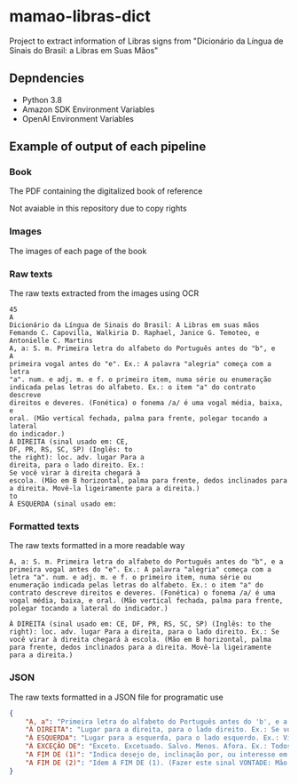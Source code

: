 # mamao-libras-dict

Project to extract information of Libras signs from "Dicionário da Língua de Sinais do Brasil: a Libras em Suas Mãos"

## Depndencies

- Python 3.8
- Amazon SDK Environment Variables
- OpenAI Environment Variables


## Example of output of each pipeline

### Book

The PDF containing the digitalized book of reference

Not avaiable in this repository due to copy rights

### Images

The images of each page of the book

### Raw texts

The raw texts extracted from the images using OCR

```text
45
A
Dicionário da Língua de Sinais do Brasil: A Libras em suas mãos
Femando C. Capovilla, Walkiria D. Raphael, Janice G. Temoteo, e Antonielle C. Martins
A, a: S. m. Primeira letra do alfabeto do Português antes do "b", e
A
primeira vogal antes do "e". Ex.: A palavra "alegria" começa com a letra
"a". num. e adj. m. e f. o primeiro item, numa série ou enumeração
indicada pelas letras do alfabeto. Ex.: o item "a" do contrato descreve
direitos e deveres. (Fonética) o fonema /a/ é uma vogal média, baixa, e
oral. (Mão vertical fechada, palma para frente, polegar tocando a lateral
do indicador.)
À DIREITA (sinal usado em: CE,
DF, PR, RS, SC, SP) (Inglês: to
the right): loc. adv. lugar Para a
direita, para o lado direito. Ex.:
Se você virar à direita chegará à
escola. (Mão em B horizontal, palma para frente, dedos inclinados para a direita. Movê-la ligeiramente para a direita.)
to
À ESQUERDA (sinal usado em:
```

### Formatted texts

The raw texts formatted in a more readable way

```text
A, a: S. m. Primeira letra do alfabeto do Português antes do "b", e a primeira vogal antes do "e". Ex.: A palavra "alegria" começa com a letra "a". num. e adj. m. e f. o primeiro item, numa série ou enumeração indicada pelas letras do alfabeto. Ex.: o item "a" do contrato descreve direitos e deveres. (Fonética) o fonema /a/ é uma vogal média, baixa, e oral. (Mão vertical fechada, palma para frente, polegar tocando a lateral do indicador.)

À DIREITA (sinal usado em: CE, DF, PR, RS, SC, SP) (Inglês: to the right): loc. adv. lugar Para a direita, para o lado direito. Ex.: Se você virar à direita chegará à escola. (Mão em B horizontal, palma para frente, dedos inclinados para a direita. Movê-la ligeiramente para a direita.)
```

### JSON

The raw texts formatted in a JSON file for programatic use

```json
{
    "A, a": "Primeira letra do alfabeto do Português antes do 'b', e a primeira vogal antes do 'e'. Ex.: A palavra 'alegria' começa com a letra 'a'. O fonema /a/ é uma vogal média, baixa, e oral. (Mão vertical fechada, palma para frente, polegar tocando a lateral do indicador.)",
    "À DIREITA": "Lugar para a direita, para o lado direito. Ex.: Se você virar à direita chegará à escola. (Mão em B horizontal, palma para frente, dedos inclinados para a direita. Movê-la ligeiramente para a direita.)",
    "À ESQUERDA": "Lugar para a esquerda, para o lado esquerdo. Ex.: Virando à esquerda, você chegará mais depressa à sua casa. (Mão em B horizontal, palma para trás. Movê-la ligeiramente para a esquerda.)",
    "À EXCEÇÃO DE": "Exceto. Excetuado. Salvo. Menos. Afora. Ex.: Todos entraram à exceção dos retardatários. (Fazer este sinal MENOS (exceto): Mão esquerda horizontal aberta, palma para a direita; mão direita em 1, palma para baixo, indicador para frente. Passar a lateral do indicador direito para baixo sobre a palma esquerda.)",
    "A FIM DE (1)": "Indica desejo de, inclinação por, ou interesse em possuir algo; ou desejo e interesse em conhecer e namorar alguém. Ex.: Ele está a fim daquele carro há meses. Ex.: Estou a fim daquela garota. (Mão fechada, palma para baixo, diante da boca. Distender o dedo mínimo, várias vezes, com expressão facial de contentamento.)",
    "A FIM DE (2)": "Idem A FIM DE (1). (Fazer este sinal VONTADE: Mão em 1, passar a ponta do indicador para baixo sobre o pescoço, duas vezes. Em seguida, fazer este sinal FICAR: Mão em I com polegar na lateral, palma para a esquerda. Unha do polegar tocando abaixo do lábio inferior. Finalmente, fazer este sinal VOCÊ: Mão em 1 horizontal, palma para a esquerda. Apontar a outra pessoa com quem se está falando.)"
}
```